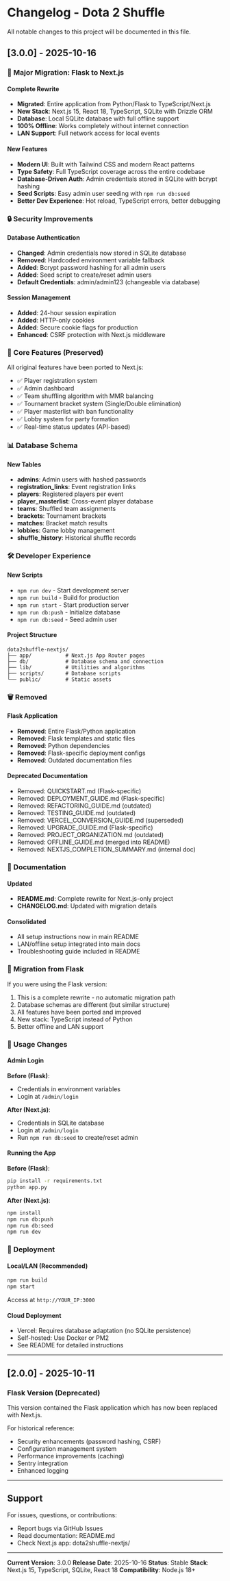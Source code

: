 # Changelog - Dota 2 Shuffle

All notable changes to this project will be documented in this file.

## [3.0.0] - 2025-10-16

### 🚀 Major Migration: Flask to Next.js

#### Complete Rewrite
- **Migrated**: Entire application from Python/Flask to TypeScript/Next.js
- **New Stack**: Next.js 15, React 18, TypeScript, SQLite with Drizzle ORM
- **Database**: Local SQLite database with full offline support
- **100% Offline**: Works completely without internet connection
- **LAN Support**: Full network access for local events

#### New Features
- **Modern UI**: Built with Tailwind CSS and modern React patterns
- **Type Safety**: Full TypeScript coverage across the entire codebase
- **Database-Driven Auth**: Admin credentials stored in SQLite with bcrypt hashing
- **Seed Scripts**: Easy admin user seeding with `npm run db:seed`
- **Better Dev Experience**: Hot reload, TypeScript errors, better debugging

### 🔒 Security Improvements

#### Database Authentication
- **Changed**: Admin credentials now stored in SQLite database
- **Removed**: Hardcoded environment variable fallback
- **Added**: Bcrypt password hashing for all admin users
- **Added**: Seed script to create/reset admin users
- **Default Credentials**: admin/admin123 (changeable via database)

#### Session Management
- **Added**: 24-hour session expiration
- **Added**: HTTP-only cookies
- **Added**: Secure cookie flags for production
- **Enhanced**: CSRF protection with Next.js middleware

### 🎯 Core Features (Preserved)

All original features have been ported to Next.js:
- ✅ Player registration system
- ✅ Admin dashboard
- ✅ Team shuffling algorithm with MMR balancing
- ✅ Tournament bracket system (Single/Double elimination)
- ✅ Player masterlist with ban functionality
- ✅ Lobby system for party formation
- ✅ Real-time status updates (API-based)

### 📊 Database Schema

#### New Tables
- **admins**: Admin users with hashed passwords
- **registration_links**: Event registration links
- **players**: Registered players per event
- **player_masterlist**: Cross-event player database
- **teams**: Shuffled team assignments
- **brackets**: Tournament brackets
- **matches**: Bracket match results
- **lobbies**: Game lobby management
- **shuffle_history**: Historical shuffle records

### 🛠️ Developer Experience

#### New Scripts
- `npm run dev` - Start development server
- `npm run build` - Build for production
- `npm run start` - Start production server
- `npm run db:push` - Initialize database
- `npm run db:seed` - Seed admin user

#### Project Structure
```
dota2shuffle-nextjs/
├── app/           # Next.js App Router pages
├── db/            # Database schema and connection
├── lib/           # Utilities and algorithms
├── scripts/       # Database scripts
└── public/        # Static assets
```

### 🗑️ Removed

#### Flask Application
- **Removed**: Entire Flask/Python application
- **Removed**: Flask templates and static files
- **Removed**: Python dependencies
- **Removed**: Flask-specific deployment configs
- **Removed**: Outdated documentation files

#### Deprecated Documentation
- Removed: QUICKSTART.md (Flask-specific)
- Removed: DEPLOYMENT_GUIDE.md (Flask-specific)
- Removed: REFACTORING_GUIDE.md (outdated)
- Removed: TESTING_GUIDE.md (outdated)
- Removed: VERCEL_CONVERSION_GUIDE.md (superseded)
- Removed: UPGRADE_GUIDE.md (Flask-specific)
- Removed: PROJECT_ORGANIZATION.md (outdated)
- Removed: OFFLINE_GUIDE.md (merged into README)
- Removed: NEXTJS_COMPLETION_SUMMARY.md (internal doc)

### 📝 Documentation

#### Updated
- **README.md**: Complete rewrite for Next.js-only project
- **CHANGELOG.md**: Updated with migration details

#### Consolidated
- All setup instructions now in main README
- LAN/offline setup integrated into main docs
- Troubleshooting guide included in README

### 🔄 Migration from Flask

If you were using the Flask version:
1. This is a complete rewrite - no automatic migration path
2. Database schemas are different (but similar structure)
3. All features have been ported and improved
4. New stack: TypeScript instead of Python
5. Better offline and LAN support

### 🎯 Usage Changes

#### Admin Login
**Before (Flask)**:
- Credentials in environment variables
- Login at `/admin/login`

**After (Next.js)**:
- Credentials in SQLite database
- Login at `/admin/login`
- Run `npm run db:seed` to create/reset admin

#### Running the App
**Before (Flask)**:
```bash
pip install -r requirements.txt
python app.py
```

**After (Next.js)**:
```bash
npm install
npm run db:push
npm run db:seed
npm run dev
```

### 🚀 Deployment

#### Local/LAN (Recommended)
```bash
npm run build
npm start
```
Access at `http://YOUR_IP:3000`

#### Cloud Deployment
- Vercel: Requires database adaptation (no SQLite persistence)
- Self-hosted: Use Docker or PM2
- See README for detailed instructions

---

## [2.0.0] - 2025-10-11

### Flask Version (Deprecated)
This version contained the Flask application which has now been replaced with Next.js.

For historical reference:
- Security enhancements (password hashing, CSRF)
- Configuration management system
- Performance improvements (caching)
- Sentry integration
- Enhanced logging

---

## Support

For issues, questions, or contributions:
- Report bugs via GitHub Issues
- Read documentation: README.md
- Check Next.js app: dota2shuffle-nextjs/

---

**Current Version**: 3.0.0
**Release Date**: 2025-10-16
**Status**: Stable
**Stack**: Next.js 15, TypeScript, SQLite, React 18
**Compatibility**: Node.js 18+

